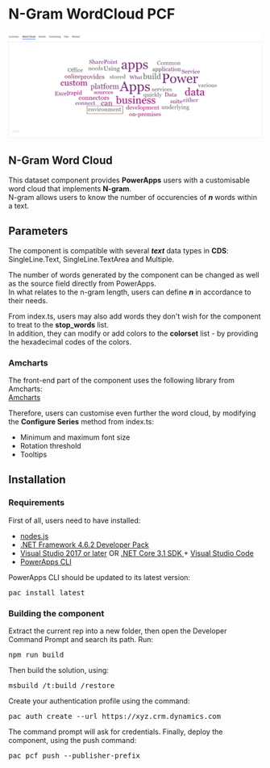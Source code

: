 # N-Gram WordCloud PCF
  
![](Screenshots/WordCloud.gif)

## N-Gram Word Cloud
This dataset component provides **PowerApps** users with a customisable word cloud that implements **N-gram**.  
N-gram allows users to know the number of occurencies of **_n_** words within a text.

## Parameters
The component is compatible with several **_text_** data types in **CDS**: SingleLine.Text, SingleLine.TextArea and Multiple.  

The number of words generated by the component can be changed as well as the source field directly from PowerApps.  
In what relates to the n-gram length, users can define **_n_** in accordance to their needs.

From index.ts, users may also add words they don't wish for the component to treat to the **stop_words** list.  
In addition, they can modify or add colors to the **colorset** list - by providing the hexadecimal codes of the colors.

### Amcharts
The front-end part of the component uses the following library from Amcharts:   
[Amcharts](https://www.amcharts.com/docs/v4/chart-types/wordcloud/)

Therefore, users can customise even further the word cloud, by modifying the **Configure Series** method from index.ts:  
* Minimum and maximum font size
* Rotation threshold
* Tooltips

## Installation

### Requirements

First of all, users need to have installed:     
* [nodes.js](https://nodejs.org/en/download/)
* [.NET Framework 4.6.2 Developer Pack](https://dotnet.microsoft.com/download/dotnet-framework/net462)
* [Visual Studio 2017 or later](https://docs.microsoft.com/en-us/visualstudio/install/install-visual-studio?view=vs-2017) 
  OR [.NET Core 3.1 SDK ](https://dotnet.microsoft.com/download/dotnet-core/current) + [Visual Studio Code](https://code.visualstudio.com/Download)
* [PowerApps CLI](https://docs.microsoft.com/en-us/powerapps/developer/common-data-service/powerapps-cli)

PowerApps CLI should be updated to its latest version:    
<pre>pac install latest</pre>    

### Building the component

Extract the current rep into a new folder, then open the Developer Command Prompt and search its path. Run:            
<pre>npm run build</pre>

Then build the solution, using:
<pre>msbuild /t:build /restore</pre>  

Create your authentication profile using the command:
<pre>pac auth create --url https://xyz.crm.dynamics.com</pre>

The command prompt will ask for credentials.
Finally, deploy the component, using the push command:    
<pre>pac pcf push --publisher-prefix <your publisher prefix></pre>


